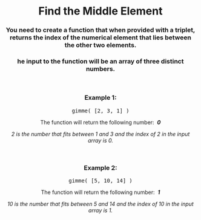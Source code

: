 <div align = "center">

# Find the Middle Element

</div>

<div align = "center">

<h3>You need to create a function that when provided with a triplet, returns the index of the numerical element that lies between the other two elements.</h3>

<h3>he input to the function will be an array of three distinct numbers.</h3>
<br>

<h3>Example 1:</h3>

<pre>gimme( [2, 3, 1] )</pre>

<p>The function will return the following number: &nbsp;<em><strong>0</strong></em></p>

<p><em>2 is the number that fits between 1 and 3 and the index of 2 in the input array is 0.</em></p>
<br>

<h3>Example 2:</h3>

<pre>gimme( [5, 10, 14] )</pre>

<p>The function will return the following number: &nbsp;<em><strong>1</strong></em></p>

<p><em>10 is the number that fits between 5 and 14 and the index of 10 in the input array is 1.</em></p>
<br>

</div>
